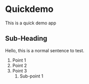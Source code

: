 # Quickdemo
This is a quick demo app

## Sub-Heading

Hello, this is a normal sentence to test.

1. Point 1
2. Point 2
3. Point 3
    1. Sub-point 1
